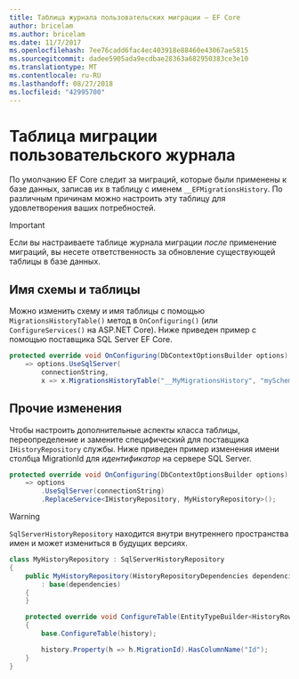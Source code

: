 ```yaml
---
title: Таблица журнала пользовательских миграции — EF Core
author: bricelam
ms.author: bricelam
ms.date: 11/7/2017
ms.openlocfilehash: 7ee76cadd6fac4ec403918e88460e43067ae5815
ms.sourcegitcommit: dadee5905ada9ecdbae28363a682950383ce3e10
ms.translationtype: MT
ms.contentlocale: ru-RU
ms.lasthandoff: 08/27/2018
ms.locfileid: "42995700"
---
```

<a name="custom-migrations-history-table"></a>Таблица миграции пользовательского журнала
===============================
По умолчанию EF Core следит за миграций, которые были применены к базе данных, записав их в таблицу с именем `__EFMigrationsHistory`. По различным причинам можно настроить эту таблицу для удовлетворения ваших потребностей.

> [!IMPORTANT]
> Если вы настраиваете таблице журнала миграции *после* применение миграций, вы несете ответственность за обновление существующей таблицы в базе данных.

<a name="schema-and-table-name"></a>Имя схемы и таблицы
----------------------
Можно изменить схему и имя таблицы с помощью `MigrationsHistoryTable()` метод в `OnConfiguring()` (или `ConfigureServices()` на ASP.NET Core). Ниже приведен пример с помощью поставщика SQL Server EF Core.

``` csharp
protected override void OnConfiguring(DbContextOptionsBuilder options)
    => options.UseSqlServer(
        connectionString,
        x => x.MigrationsHistoryTable("__MyMigrationsHistory", "mySchema"));
```

<a name="other-changes"></a>Прочие изменения
-------------
Чтобы настроить дополнительные аспекты класса таблицы, переопределение и замените специфический для поставщика `IHistoryRepository` службы. Ниже приведен пример изменения имени столбца MigrationId для *идентификатор* на сервере SQL Server.

``` csharp
protected override void OnConfiguring(DbContextOptionsBuilder options)
    => options
        .UseSqlServer(connectionString)
        .ReplaceService<IHistoryRepository, MyHistoryRepository>();
```

> [!WARNING]
> `SqlServerHistoryRepository` находится внутри внутреннего пространства имен и может измениться в будущих версиях.

``` csharp
class MyHistoryRepository : SqlServerHistoryRepository
{
    public MyHistoryRepository(HistoryRepositoryDependencies dependencies)
        : base(dependencies)
    {
    }

    protected override void ConfigureTable(EntityTypeBuilder<HistoryRow> history)
    {
        base.ConfigureTable(history);

        history.Property(h => h.MigrationId).HasColumnName("Id");
    }
}
```
